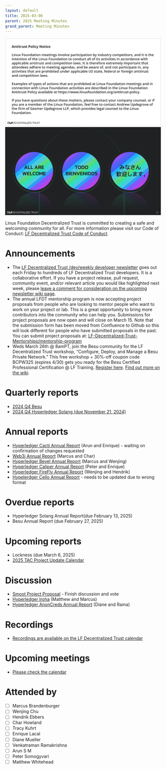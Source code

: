 ```yaml
---
layout: default
title: 2025-03-06
parent: 2025 Meeting Minutes
grand_parent: Meeting Minutes
---
```


![Antitrust Policy Notice](../images/antitrust-policy-notice.png "Antitrust Policy Notice")
![All are Welcome in the LF Decentralized Trust Community](../images/all-are-welcome.png "All are Welcome in the LF Decentralized Trust Community")

Linux Foundation Decentralized Trust is committed to creating a safe and welcoming community for all. For more information please visit our Code of Conduct: [LF Decentralized Trust Code of Conduct](../../governing-documents/code-of-conduct.md).

# Announcements
- The [LF Decentralized Trust /dev/weekly developer newsletter](https://lf-hyperledger.atlassian.net/wiki/spaces/DR/pages/17170445/dev+weekly+Newsletter) goes out each Friday to hundreds of LF Decentralized Trust developers. It is a collaborative effort. If you have a project release, pull request, community event, and/or relevant article you would like highlighted next week, please [leave a comment for consideration on the upcoming newsletter wiki page](https://lf-hyperledger.atlassian.net/wiki/spaces/DR/pages/75268141/2025).
- The annual LFDT mentorship program is now accepting project proposals from people who are looking to mentor people who want to work on your project or lab.  This is a great opportunity to bring more contributors into the community who can help you.  Submissions for project proposals are now open and will close on March 15.  Note that the submission form has been moved from Confluence to Github so this will look different for people who have submitted proposals in the past.  You can submit project proposals at: [LF-Decentralized-Trust-Mentorships/mentorship-program](https://github.com/LF-Decentralized-Trust-Mentorships/mentorship-program/issues/new?template=mentorship-project.yml)
- Weds March 26th @ 8amPT, join the Besu community for the LF Decentralized Trust workshop, “Configure, Deploy, and Manage a Besu Private Network.” This free workshop + 30%-off coupon code BCPW325 (expires 4/30) gets you ready for the Besu Certified Professional Certification @ LF Training.
  [Register here](https://zoom.us/webinar/register/8117379999563/WN_NZ8FgWbdThiDp_8TCByjkQ). [Find out more on the wiki](https://lf-hyperledger.atlassian.net/wiki/spaces/events/pages/92372993/Configure+Deploy+and+Manage+a+Besu+Private+Network).

# Quarterly reports
- [2024 Q4 Besu](https://github.com/LF-Decentralized-Trust/governance/pull/92)
- [2024 Q4 Hyperledger Solang (due November 21, 2024)](https://github.com/LF-Decentralized-Trust/governance/pull/96)

# Annual reports
- [Hyperledger Cacti Annual Report](https://github.com/LF-Decentralized-Trust/governance/pull/108) (Arun and Enrique) - waiting on confirmation of changes requested
- [Web3j Annual Report](https://github.com/LF-Decentralized-Trust/governance/pull/112) (Marcus and Char)
- [Hyperledger Bevel Annual Report](https://github.com/LF-Decentralized-Trust/governance/pull/113) (Marcus and Wenjing)
- [Hyperledger Caliper Annual Report](https://github.com/LF-Decentralized-Trust/governance/pull/115) (Peter and Enrique)
- [Hyperledger FireFly Annual Report](https://github.com/LF-Decentralized-Trust/governance/pull/117) (Wenjing and Hendrik)
- [Hypelerdger Cello Annual Report](https://github.com/LF-Decentralized-Trust/governance/pull/118) - needs to be updated due to wrong format

# Overdue reports
- Hyperledger Solang Annual Report(due February 13, 2025)
- Besu Annual Report (due February 27, 2025)

# Upcoming reports
- Lockness (due March 6, 2025)
- [2025 TAC Project Update Calendar](../../project-updates/2025/2025-schedule)

# Discussion
- [Smoot Project Proposal](https://github.com/LF-Decentralized-Trust/project-proposals/pull/24) - Finish discussion and vote
- [Hyperledger Iroha](https://github.com/LF-Decentralized-Trust/governance/pull/109) (Matthew and Marcus)
- [Hyperledger AnonCreds Annual Report](https://github.com/LF-Decentralized-Trust/governance/pull/98) (Diane and Rama)

# Recordings
- [Recordings are available on the LF Decentralized Trust calendar](https://zoom-lfx.platform.linuxfoundation.org/meetings/lf-decentralized-trust)

# Upcoming meetings
- [Please check the calendar](https://zoom-lfx.platform.linuxfoundation.org/meetings/lf-decentralized-trust)

# Attended by

- [ ] Marcus Brandenburger
- [ ] Wenjing Chu
- [ ] Hendrik Ebbers
- [ ] Char Howland
- [ ] Tracy Kuhrt
- [ ] Enrique Lacal
- [ ] Diane Mueller
- [ ] Venkatraman Ramakrishna
- [ ] Arun S M
- [ ] Peter Somogyvari
- [ ] Matthew Whitehead
